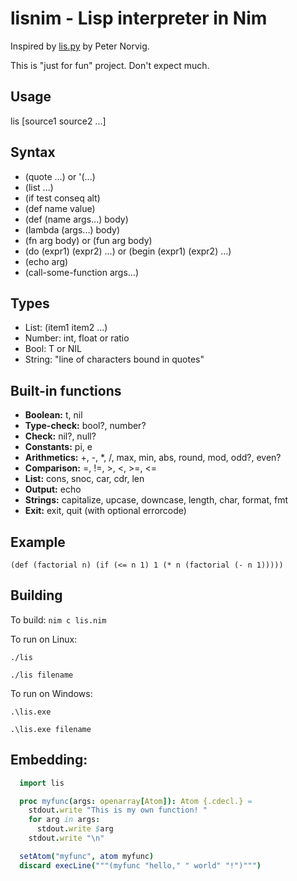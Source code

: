 lisnim - Lisp interpreter in Nim
================================

Inspired by [lis.py](http://norvig.com/lispy.html) by Peter Norvig.

This is "just for fun" project. Don't expect much.

Usage
-----

lis [source1 source2 ...]

Syntax
------

* (quote ...) or '(...)
* (list ...)
* (if test conseq alt)
* (def name value)
* (def (name args...) body)
* (lambda (args...) body)
* (fn arg body) or (fun arg body)
* (do (expr1) (expr2) ...) or (begin (expr1) (expr2) ...)
* (echo arg)
* (call-some-function args...)

Types
-----

* List: (item1 item2 ...)
* Number: int, float or ratio
* Bool: T or NIL
* String: "line of characters bound in quotes"

Built-in functions
------------------

* **Boolean:** t, nil
* **Type-check:** bool?, number?
* **Check:** nil?, null?
* **Constants:** pi, e
* **Arithmetics:** +, -, \*, /, max, min, abs, round, mod, odd?, even?
* **Comparison:** =, !=, >, <, >=, <=
* **List:** cons, snoc, car, cdr, len
* **Output:** echo
* **Strings:** capitalize, upcase, downcase, length, char, format, fmt
* **Exit:** exit, quit (with optional errorcode)

Example
-------

```
(def (factorial n) (if (<= n 1) 1 (* n (factorial (- n 1)))))
```

Building
--------

To build:
`nim c lis.nim`

To run on Linux:

`./lis`

`./lis filename`

To run on Windows:

`.\lis.exe`

`.\lis.exe filename`


Embedding:
----------

```nim
  import lis

  proc myfunc(args: openarray[Atom]): Atom {.cdecl.} =
    stdout.write "This is my own function! "
    for arg in args:
      stdout.write $arg
    stdout.write "\n"

  setAtom("myfunc", atom myfunc)
  discard execLine("""(myfunc "hello," " world" "!")""")
```

